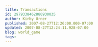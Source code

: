 ```yaml
---
title: Transactions
id: 2979338462880930035
author: Kirby Urner
published: 2007-08-27T12:26:00.000-07:00
updated: 2007-08-27T12:24:11.928-07:00
blog: world_game
tags: 
---
```


